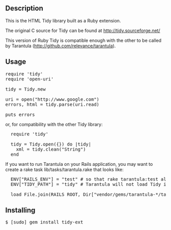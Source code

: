 Description
-----------

This is the HTML Tidy library built as a Ruby extension.

The original C source for Tidy can be found at http://tidy.sourceforge.net/

This version of Ruby Tidy is compatible enough with the other to be called by Tarantula (http://github.com/relevance/tarantula).

Usage
-----

<pre>
require 'tidy'
require 'open-uri'

tidy = Tidy.new

uri = open("http://www.google.com")
errors, html = tidy.parse(uri.read)

puts errors
</pre>

or, for compatibility with the other Tidy library:

<pre>
  require 'tidy'

  tidy = Tidy.open({}) do |tidy|
    xml = tidy.clean("<html><body>String</body></html>")
  end
</pre>

If you want to run Tarantula on your Rails application, you may want to create a rake task lib/tasks/tarantula.rake that looks like:

<pre>
  ENV["RAILS_ENV"] = "test" # so that rake tarantula:test always runs in your test env
  ENV["TIDY_PATH"] = "tidy" # Tarantula will not load Tidy if this is not set

  load File.join(RAILS_ROOT, Dir["vendor/gems/tarantula-*/tasks/*.rake"])
</pre>

Installing
----------

<pre>
$ [sudo] gem install tidy-ext
</pre>


